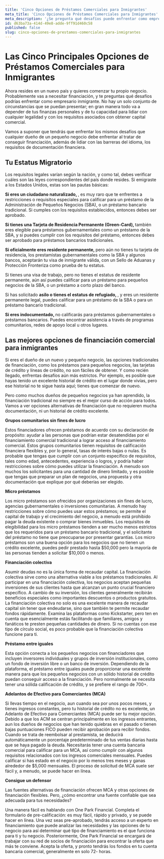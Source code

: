 ```yaml
---
title: 'Cinco Opciones de Préstamos Comerciales para Inmigrantes'
meta_title: 'Cinco Opciones de Préstamos Comerciales para Inmigrantes'
meta_description: '¿Se pregunta qué desafíos puede enfrentar como empresario inmigrante? Esto es lo que necesita saber para obtener fondos para su pequeña empresa de manera inmediata.'
id: d63ba73a-414d-49e8-adde-9ff91d460c58
published: false
slug: cinco-opciones-de-prestamos-comerciales-para-inmigrantes
---
```

<h1>Las Cinco Principales Opciones de Préstamos Comerciales para Inmigrantes</h1>

<p>Ahora resides en un nuevo país y quieres comenzar tu propio negocio. Probablemente vas a necesitar financiación, y te preguntas qué desafíos podrías enfrentar como empresario inmigrante. No hay un solo conjunto de circunstancias que se puedan presentar; en gran manera todo va a depender de tus finanzas personales y de tu capacidad para lidiar con cualquier legalidad y con los requisitos asociados con obtener capital comercial.</p> 

<p>Vamos a suponer que tendrás que enfrentar los mismos desafíos que cualquier dueño de un pequeño negocio debe enfrentar al tratar de conseguir financiación, además de lidiar con las barreras del idioma, los requisitos de documentación financiera.</p>

<H2>Tu Estatus Migratorio</H2>

<p>Los requisitos legales varían según la nación, y como tal, debes verificar cuáles son las leyes correspondientes del país donde resides. Si emigraste a los Estados Unidos, estas son las pautas básicas:</p>

<p><strong>Si eres un ciudadano naturalizado, </strong>, es muy raro que te enfrentes a restricciones o requisitos especiales para calificar para un préstamo de la Administración de Pequeños Negocios (SBA), o un préstamo bancario tradicional. Si cumples con los requisitos establecidos, entonces debes ser aprobado.</p>

<p><strong>Si tienes una Tarjeta de Residencia Permanente (Green-Card), </strong>también eres elegible para préstamos gubernamentales como un préstamo de la SBA, y si puedes cumplir con los requisitos del préstamo, entonces debes ser aprobado para préstamos bancarios tradicionales. </p>

<p><strong>Si oficialmente eres residente permanente, </strong> pero aún no tienes tu tarjeta de residencia, los prestamistas gubernamentales como la SBA y algunos bancos, aceptarán tu visa de inmigrante válida, con un Sello de Aduanas y Protección Fronteriza como prueba de tu estatus.</p>

<p>Si tienes una visa de trabajo, pero no tienes el estatus de residente permanente, aún así puedes calificar para un préstamo para pequeños negocios de la SBA, o un préstamo a corto plazo del banco. </p>

<p>Si has solicitado <strong> asilo o tienes el estatus de refugiado, </strong>, y eres un residente permanente legal, puedes calificar para un préstamo de la SBA o para un préstamo bancario tradicional. </p>

<p><strong>Si eres indocumentado, </strong> no calificarás para préstamos gubernamentales o préstamos bancarios. Puedes encontrar asistencia a través de programas comunitarios, redes de apoyo local u otros lugares.</p>

<H2>Las mejores opciones de financiación comercial para inmigrantes</H2>

<p>Si eres el dueño de un nuevo y pequeño negocio, las opciones tradicionales de financiación, como los préstamos para pequeños negocios, las tarjetas de crédito y líneas de crédito, no son fáciles de obtener. Y como recién llegado, enfrentas desafíos aún más estrictos. Por ejemplo, es posible que hayas tenido un excelente historial de crédito en el lugar donde vivías, pero ese historial no te sigue hasta aquí; tienes que comenzar de nuevo.</p>

<p>Pero como muchos dueños de pequeños negocios ya han aprendido, la financiación tradicional no siempre es el mejor curso de acción para todos. Vamos a ver opciones alternativas de financiación que no requieren mucha documentación, ni un historial de crédito excelente.</p>

<p><strong>Grupos comunitarios sin fines de lucro</strong></p>

<p>Estos financiadores ofrecen préstamos de acuerdo con su declaración de propósito: ayudar a las personas que podrían estar desatendidas por el financiamiento comercial tradicional a lograr acceso al financiamiento comercial. Estos grupos comunitarios tienen requisitos de calificación financiera flexibles y, por lo general, tasas de interés bajas o nulas. Es probable que tengas que cumplir con un conjunto específico de requisitos, tales como edad, antecedentes, experiencia o logros, y podría haber restricciones sobre cómo puedes utilizar la financiación. A menudo son muchos los solicitantes para una cantidad de dinero limitado, y es posible que tengas que preparar un plan de negocios, una propuesta y otra documentación que explique por qué deberías ser elegido. </p>

<p><strong>Micro préstamos</strong></p>

<p>Los micro préstamos son ofrecidos por organizaciones sin fines de lucro, agencias gubernamentales o inversiones comunitarias. A menudo hay restricciones sobre cómo puedes usar estos préstamos; se permite el capital de trabajo y el crecimiento del negocio, a menudo está prohibido pagar la deuda existente o comprar bienes inmuebles. Los requisitos de elegibilidad para los micro préstamos tienden a ser mucho menos estrictos que los requeridos para un préstamo bancario tradicional, y el solicitante del préstamo no tiene que preocuparse por presentar garantías. Los micro préstamos son una buena opción para los negocios que no tienen un crédito excelente, puedes pedir prestado hasta $50,000 pero la mayoría de las personas tienden a solicitar $10,000 o menos. </p>

<p><strong>Financiación colectiva</strong></p>

<p>Asumir deudas no es la única forma de recaudar capital. La financiación colectiva sirve como una alternativa viable a los préstamos tradicionales. Al participar en una financiación colectiva, los negocios aceptan pequeñas inversiones de sus clientes hasta que alcanzan un punto crucial financiero específico. A cambio de su inversión, los clientes generalmente recibirán beneficios especiales como importantes descuentos o productos gratuitos. La financiación colectiva no solo es una excelente manera de recaudar capital sin tener que endeudarse, sino que también te permite recaudar fondos rápidamente. Examina las plataformas como Kickstarter, pero ten en cuenta que esencialmente estás facilitando que familiares, amigos y fanáticos te presten pequeñas cantidades de dinero. Si no cuentas con ese tipo de círculo social, es poco probable que la financiación colectiva funcione para ti.</p>

<p><strong>Préstamo entre iguales</strong></p>

<p>Esta opción conecta a los pequeños negocios con financiadores que incluyen inversores individuales y grupos de inversión institucionales, como un fondo de inversión libre o un banco de inversión. Dependiendo de la plataforma, el préstamo entre iguales puede proporcionar una excelente manera para que los pequeños negocios con un sólido historial de crédito puedan conseguir acceso a la financiación. Pero normalmente se necesita tener una sólida calificación de crédito, y se prefiere el rango de 700+.</p>

<p><strong>Adelantos de Efectivo para Comerciantes (MCA)</strong></p>

<p>Si llevas tiempo en el negocio, aun cuando sea por unos pocos meses, y tienes ingresos constantes, pero tu historial de crédito no es excelente, un Adelanto de Efectivo para Comerciantes (MCA) puede ser tu mejor opción. Debido a que los ACM se centran principalmente en los ingresos entrantes, aun los dueños de negocios que han tenido quiebras en el pasado o tienen bajas puntuaciones FICO pueden recibir aprobación para recibir fondos. Cuando se trata de reembolsar al prestamista, se deducirá automáticamente un porcentaje predeterminado de tus ventas diarias hasta que se haya pagado la deuda. Necesitarás tener una cuenta bancaria comercial para calificar para un MCA, así como cumplir con algunos requisitos relacionados con los ingresos comerciales mensuales. Puedes calificar si has estado en el negocio por lo menos tres meses y ganas alrededor de $5,000 mensuales. El proceso de solicitud de MCA suele ser fácil y, a menudo, se puede hacer en línea. </p>

<p><strong>Consigue un defensor</strong></p>

<p>Las fuentes alternativas de financiación ofrecen MCA y otras opciones de financiación flexibles. Pero, ¿cómo encontrar una fuente confiable que sea adecuada para tus necesidades?</p>

<p>Una manera fácil es hablando con One Park Financial. Completa el formulario de pre-calificación: es muy fácil, rápido y privado, y se puede hacer en línea. Una vez seas pre-aprobado, tendrás acceso a un experto en financiamiento que puede analizar las necesidades y las opciones de tu negocio para así determinar qué tipo de financiamiento es el que funciona para ti y tu negocio. Posteriormente, One Park Financial se encargará de trabajar con su red de socios de financiación para encontrar la oferta que más te conviene. Acepta la oferta, y pronto tendrás los fondos en tu cuenta bancaria comercial, generalmente en solo 72- horas.</p>